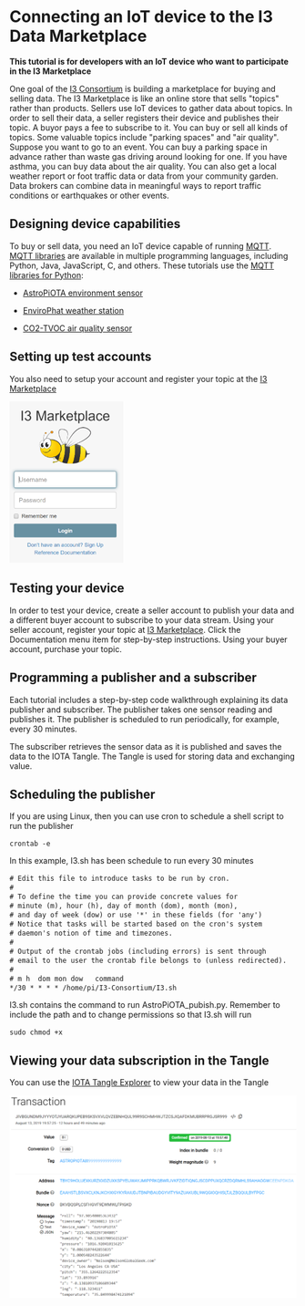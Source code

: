 # Connecting an IoT device to the I3 Data Marketplace

<b>This tutorial is for developers with an IoT device who want to participate in the I3 Marketplace</b>

One goal of the [I3 Consortium](https://i3.usc.edu/about/i3-consortium/) is building a marketplace for buying and selling data. The I3 Marketplace is like an online store that sells "topics" rather than products.  Sellers use IoT devices to gather data about topics. In order to sell their data, a seller registers their device and publishes their topic.  A buyor pays a fee to subscribe to it. You can buy or sell all kinds of topics. Some valuable topics include "parking spaces" and "air quality".  Suppose you want to go to an event. You can buy a parking space in advance rather than waste gas driving around looking for one. If you have asthma, you can buy data about the air quality.  You can also get a local weather report or foot traffic data or data from your community garden.  Data brokers can combine data in meaningful ways to report traffic conditions or earthquakes or other events.

## Designing device capabilities

To buy or sell data, you need an IoT device capable of running [MQTT](https://en.wikipedia.org/wiki/MQTT).  [MQTT libraries](http://mqtt.org/) are available in multiple programming languages, including Python, Java, JavaScript, C, and others.  These tutorials use the [MQTT libraries for Python](https://pypi.org/project/paho-mqtt/):

 - <a href="https://github.com/NelsonPython/AstroPiOTA">AstroPiOTA environment sensor</a>

- <a href="https://github.com/NelsonPython/EnviroPhat">EnviroPhat weather station</a>

- <a href="https://github.com/NelsonPython/CO2TVOC">CO2-TVOC air quality sensor</a>

## Setting up test accounts

You also need to setup your account and register your topic at the <a href="http://3.15.198.123:8000/" target="Top">I3 Marketplace

<img src="images/I3-Login.png" width=200></a>

## Testing your device

In order to test your device, create a seller account to publish your data and a different buyer account to subscribe to your data stream.  Using your seller account, register your topic at [I3 Marketplace](http://3.15.198.123:8000/).  Click the Documentation menu item for step-by-step instructions.  Using your buyer account, purchase your topic. 

## Programming a publisher and a subscriber

Each tutorial includes a step-by-step code walkthrough explaining its data publisher and subscriber.  The publisher takes one sensor reading and publishes it.  The publisher is scheduled to run periodically, for example, every 30 minutes.

The subscriber retrieves the sensor data as it is published and saves the data to the IOTA Tangle.  The Tangle is used for storing data and exchanging value.

## Scheduling the publisher

If you are using Linux, then you can use cron to schedule a shell script to run the publisher
```
crontab -e
```
In this example, I3.sh has been schedule to run every 30 minutes

```
# Edit this file to introduce tasks to be run by cron.
#
# To define the time you can provide concrete values for
# minute (m), hour (h), day of month (dom), month (mon),
# and day of week (dow) or use '*' in these fields (for 'any')
# Notice that tasks will be started based on the cron's system
# daemon's notion of time and timezones.
#
# Output of the crontab jobs (including errors) is sent through
# email to the user the crontab file belongs to (unless redirected).
#
# m h  dom mon dow   command
*/30 * * * * /home/pi/I3-Consortium/I3.sh
```

I3.sh contains the command to run AstroPiOTA_pubish.py.  Remember to include the path and to change permissions so that I3.sh will run

```
sudo chmod +x
```

## Viewing your data subscription in the Tangle

You can use the [IOTA Tangle Explorer](https://devnet.thetangle.org/transaction/JIVBGUNDM9JYYYOTJYUARQKUPEB9SKSVXVLQVZEBNHQUL99R9SCHMHWJTZCSJIQAFDKMUBRRPRGJSR999) to view your data in the Tangle

<img src="/images/AstroTangle.png">

